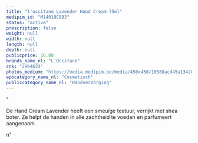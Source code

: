 ```yaml
---
title: "l'occitane Lavender Hand Cream 75ml"
medipim_id: "M14019C893"
status: "active"
prescription: false
weight: null
width: null
length: null
depth: null
publicprice: 16.00
brands_name_nl: "L'Occitane"
cnk: "2964633"
photos_medium: "https://media.medipim.be/media/450x450/10388acd45a134207e5ee3d1b1940785.jpg"
apbcategory_name_nl: "Cosmetisch"
publiccategory_name_nl: "Handverzorging"
---
```

"<p>De Hand Cream Lavender heeft een smeuïge textuur, verrijkt met shea boter. Ze helpt de handen in alle zachtheid te voeden en parfumeert aangenaam.</p>n"
